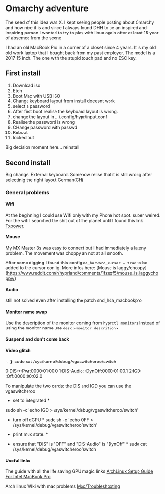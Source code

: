 # Omarchy adventure

The seed of this idea was X. I kept seeing people posting about Omarchy and how nice it is and since I always found DHH to be an inspired and inspiring person I wanted to try to play with linux again after at least 15 year of absemce from the scene

I had an old MacBook Pro in a corner of a closet since 4 years. It is my old old work laptop that I bought back from my past employer. The model is a 2017 15 inch. The one with the stupid touch pad and no ESC key. 

## First install

1. Download iso
2. Etch
3. Boot Mac with USB ISO
4. Change keyboard layout from install doeesnt work
5. select a password
6. After first boot realise the keyboard layout is wrong.
7. change the layout in …/.config/hypr/input.conf
8. Realise the password is wrong
9. CHange password with passwd
10. Reboot
11. locked out

Big decision moment here... reinstall

## Second install

Big change. External keyboard.
Somehow relise that it is still wrong after selectinig the right layout German(CH)



### General problems

#### Wifi
At the beginning I could use Wifi only with my Phone hot spot. super weired.
For the wifi I searched the shit out of the planet until I found this link [Txpower](https://bbs.archlinux.org/viewtopic.php?id=291889). 

#### Mouse
My MX Master 3s was easy to connect but I had immediately a lateny problem. The movement was choppy an not at all smooth.

After some digging I found this config ```no_harware_cursor = true``` to be added to the cursor config. More infos here: [Mouse is laggy/choppy]
(https://www.reddit.com/r/hyprland/comments/1fzeqf5/mouse_is_laggychoppy/)

#### Audio
still not solved even after installing the patch snd_hda_macbookpro

#### Monitor name swap
Use the description of the monitor coming from ```hyprctl monitors```
Instead of using the monitor name use ```desc:<monitor descrition>```

#### Suspend and don't come back



#### Video glitch
~ ❯ sudo cat /sys/kernel/debug/vgaswitcheroo/switch

0:DIS:+:Pwr:0000:01:00.0
1:DIS-Audio: :DynOff:0000:01:00.1
2:IGD: :Off:0000:00:02.0

To manipulate the two cards: the DIS and IGD you can use the vgaswitcheroo

* set to integrated *


sudo sh -c 'echo IGD > /sys/kernel/debug/vgaswitcheroo/switch'

* turn off dGPU *
sudo sh -c 'echo OFF > /sys/kernel/debug/vgaswitcheroo/switch'

* print mux state. *
* ensure that "DIS" is "OFF" and "DIS-Audio" is "DynOff" *
sudo cat /sys/kernel/debug/vgaswitcheroo/switch



#### Useful links
The guide with all the life saving GPU magic links
[ArchLinux Setup Guide For Intel MacBook Pro](https://dev.to/x1unix/archlinux-setup-guide-for-intel-macbook-pro-58b8#turn-off-discrete-amd-gpu)

Arch linux WIki with mac problems
[Mac/Troubleshooting](https://wiki.archlinux.org/title/Mac/Troubleshooting)
[]()


